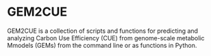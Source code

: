# GEM2CUE
GEM2CUE is a collection of scripts and functions for predicting and analyzing
Carbon Use Efficiency (CUE) from genome-scale metabolic Mmodels (GEMs) from 
the command line or as functions in Python.
